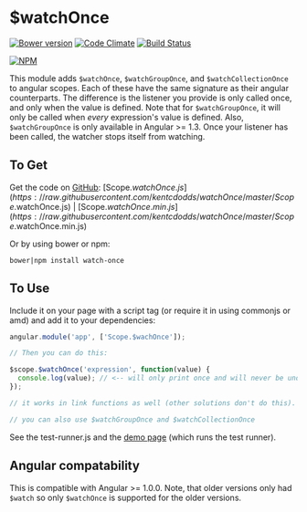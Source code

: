 # $watchOnce

[![Bower version](https://badge.fury.io/bo/watch-once.svg)](http://badge.fury.io/bo/watch-once)
[![Code Climate](http://img.shields.io/codeclimate/github/kentcdodds/watchOnce.svg)](https://codeclimate.com/github/kentcdodds/watchOnce)
[![Build Status](https://travis-ci.org/kentcdodds/watchOnce.svg?branch=master)](https://travis-ci.org/kentcdodds/watchOnce)

[![NPM](https://nodei.co/npm/watch-once.png?downloads=true&downloadRank=true&stars=true)](https://nodei.co/npm/watch-once/)

This module adds `$watchOnce`, `$watchGroupOnce`, and `$watchCollectionOnce` to angular scopes. Each of these have the same signature as their angular counterparts. The difference is the listener you provide is only called once, and only when the value is defined. Note that for `$watchGroupOnce`, it will only be called when *every* expression's value is defined. Also, `$watchGroupOnce` is only available in Angular >= 1.3. Once your listener has been called, the watcher stops itself from watching.

## To Get

Get the code on [GitHub](http://github.com/kentcdodds/watchOnce): [Scope.$watchOnce.js](https://raw.githubusercontent.com/kentcdodds/watchOnce/master/Scope.$watchOnce.js) | [Scope.$watchOnce.min.js](https://raw.githubusercontent.com/kentcdodds/watchOnce/master/Scope.$watchOnce.min.js)

Or by using bower or npm:

`bower|npm install watch-once`

## To Use

Include it on your page with a script tag (or require it in using commonjs or amd) and add it to your dependencies:

```javascript
angular.module('app', ['Scope.$wachOnce']);

// Then you can do this:

$scope.$watchOnce('expression', function(value) {
  console.log(value); // <-- will only print once and will never be undefined.
});

// it works in link functions as well (other solutions don't do this).

// you can also use $watchGroupOnce and $watchCollectionOnce
```

See the test-runner.js and the [demo page](http://kent.doddsfamily.us/watchOnce) (which runs the test runner).

## Angular compatability

This is compatible with Angular >= 1.0.0. Note, that older versions only had `$watch` so only `$watchOnce` is supported for the older versions.